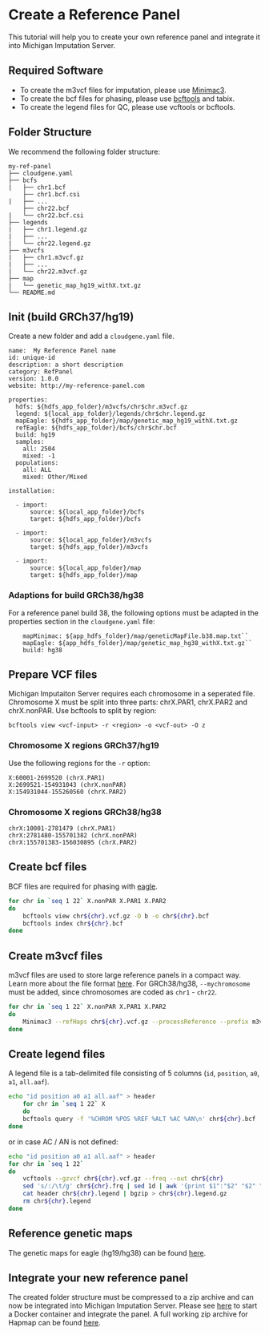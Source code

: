 # Create a Reference Panel

This tutorial will help you to create your own reference panel and integrate it into Michigan Imputation Server. 

## Required Software
- To create the m3vcf files for imputation, please use [Minimac3](https://github.com/Santy-8128/Minimac3).
- To create the bcf files for phasing, please use [bcftools](https://samtools.github.io/bcftools/bcftools.html) and tabix.
- To create the legend files for QC, please use vcftools or bcftools.

## Folder Structure

We recommend the following folder structure:

```ansi
my-ref-panel
├── cloudgene.yaml
├── bcfs
|   ├── chr1.bcf
    ├── chr1.bcf.csi
|   ├── ...
    ├── chr22.bcf
|   └── chr22.bcf.csi
├── legends
|   ├── chr1.legend.gz
|   ├── ...
|   └── chr22.legend.gz
├── m3vcfs
|   ├── chr1.m3vcf.gz
|   ├── ...
|   └── chr22.m3vcf.gz
├── map
|   └── genetic_map_hg19_withX.txt.gz
└── README.md
```


## Init (build GRCh37/hg19)

Create a new folder and add a `cloudgene.yaml` file. 

```
name:  My Reference Panel name
id: unique-id
description: a short description
category: RefPanel
version: 1.0.0
website: http://my-reference-panel.com

properties:
  hdfs: ${hdfs_app_folder}/m3vcfs/chr$chr.m3vcf.gz
  legend: ${local_app_folder}/legends/chr$chr.legend.gz
  mapEagle: ${hdfs_app_folder}/map/genetic_map_hg19_withX.txt.gz
  refEagle: ${hdfs_app_folder}/bcfs/chr$chr.bcf
  build: hg19
  samples:
    all: 2504
    mixed: -1
  populations:
    all: ALL
    mixed: Other/Mixed
    
installation:

  - import:
      source: ${local_app_folder}/bcfs
      target: ${hdfs_app_folder}/bcfs

  - import:
      source: ${local_app_folder}/m3vcfs
      target: ${hdfs_app_folder}/m3vcfs

  - import:
      source: ${local_app_folder}/map
      target: ${hdfs_app_folder}/map
```
### Adaptions for build GRCh38/hg38

For a reference panel build 38, the following options must be adapted in the properties section in the `cloudgene.yaml` file:
```
    mapMinimac: ${app_hdfs_folder}/map/geneticMapFile.b38.map.txt``   
    mapEagle: ${app_hdfs_folder}/map/genetic_map_hg38_withX.txt.gz``
    build: hg38
```
## Prepare VCF files
Michigan Imputaiton Server requires each chromosome in a seperated file. Chromosome X must be split into three parts: chrX.PAR1, chrX.PAR2 and chrX.nonPAR. Use bcftools to split by region:

 `bcftools view <vcf-input> -r <region> -o <vcf-out> -O z`

### Chromosome X regions GRCh37/hg19
Use the following regions for the `-r` option:

```
X:60001-2699520 (chrX.PAR1)
X:2699521-154931043 (chrX.nonPAR)
X:154931044-155260560 (chrX.PAR2)
```
### Chromosome X regions GRCh38/hg38

```
chrX:10001-2781479 (chrX.PAR1)
chrX:2781480-155701382 (chrX.nonPAR)
chrX:155701383-156030895 (chrX.PAR2)
```

## Create bcf files
BCF files are required for phasing with [eagle](https://data.broadinstitute.org/alkesgroup/Eagle/).

```sh
for chr in `seq 1 22` X.nonPAR X.PAR1 X.PAR2
do
    bcftools view chr${chr}.vcf.gz -O b -o chr${chr}.bcf
    bcftools index chr${chr}.bcf
done
```
## Create m3vcf files

m3vcf files are used to store large reference panels in a compact way. Learn more about the file format [here](https://genome.sph.umich.edu/wiki/M3VCF_Files). For GRCh38/hg38, `--mychromosome` must be added, since chromosomes are coded as `chr1` - `chr22`.  

```sh
for chr in `seq 1 22` X.nonPAR X.PAR1 X.PAR2
do
    Minimac3 --refHaps chr${chr}.vcf.gz --processReference --prefix m3vcfs/chr${chr} --rsid
done
```


## Create legend files

A legend file is a tab-delimited file consisting of 5 columns (`id`, `position`, `a0`, `a1`, `all.aaf`).

```sh
echo "id position a0 a1 all.aaf" > header
    for chr in `seq 1 22` X
    do
    bcftools query -f '%CHROM %POS %REF %ALT %AC %AN\n' chr${chr}.bcf |  awk -F" " 'BEGIN { OFS = " " } {print $1":"$2 " " $2 " " $3 " "$4  " "  $5/$6}' | cat header - | bgzip > chr${chr}.legend.gz 
done
```
or in case AC / AN is not defined:

```sh
echo "id position a0 a1 all.aaf" > header
for chr in `seq 1 22`
do
    vcftools --gzvcf chr${chr}.vcf.gz --freq --out chr${chr}
    sed 's/:/\t/g' chr${chr}.frq | sed 1d | awk '{print $1":"$2" "$2" "$5" "$7" "$8}' > chr${chr}.legend
    cat header chr${chr}.legend | bgzip > chr${chr}.legend.gz
    rm chr${chr}.legend
done
```

## Reference genetic maps

The genetic maps for eagle (hg19/hg38) can be found [here](https://data.broadinstitute.org/alkesgroup/Eagle/downloads/tables).

## Integrate your new reference panel
The created folder structure must be compressed to a zip archive and can now be integrated into Michigan Imputation Server. Please see [here](http://imputationserver.readthedocs.io/en/latest/docker/#install-1000g-phase-3-reference-panel) to start a Docker container and integrate the panel. A full working zip archive for Hapmap can be found [here](https://imputationserver.sph.umich.edu/static/downloads/releases/hapmap2-1.0.0.zip).


